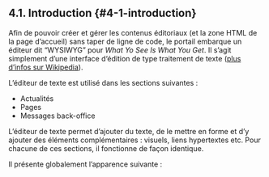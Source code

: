 ## 4.1\. Introduction {#4-1-introduction}

Afin de pouvoir créer et gérer les contenus éditoriaux (et la zone HTML de la page d’accueil) sans taper de ligne de code, le portail embarque un éditeur dit “WYSIWYG” pour _What Yo See Is What You Get_. Il s’agit simplement d’une interface d‘édition de type traitement de texte ([plus d’infos sur Wikipedia](https://fr.wikipedia.org/wiki/What_you_see_is_what_you_get)).

L’éditeur de texte est utilisé dans les sections suivantes :

*   Actualités
*   Pages
*   Messages back-office

L’éditeur de texte permet d’ajouter du texte, de le mettre en forme et d’y ajouter des éléments complémentaires : visuels, liens hypertextes etc. Pour chacune de ces sections, il fonctionne de façon identique.

Il présente globalement l’apparence suivante :